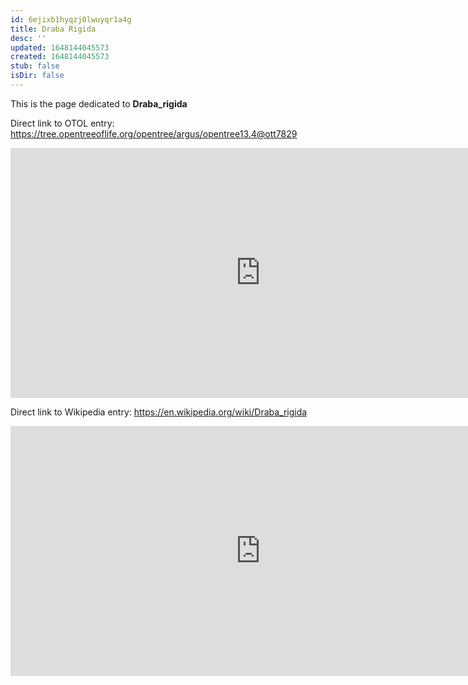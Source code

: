```yaml
---
id: 6ejixb1hyqzj0lwuyqr1a4g
title: Draba Rigida
desc: ''
updated: 1648144045573
created: 1648144045573
stub: false
isDir: false
---
```

This is the page dedicated to **Draba_rigida**


Direct link to OTOL entry: https://tree.opentreeoflife.org/opentree/argus/opentree13.4@ott7829



<html>
    <body>
    <iframe src="https://tree.opentreeoflife.org/opentree/argus/opentree13.4@ott7829"
    width="800" height="400" frameborder="0" allowfullscreen> </iframe>
    </body>
</html>
    


Direct link to Wikipedia entry: https://en.wikipedia.org/wiki/Draba_rigida



<html>
    <body>
    <iframe src="https://en.wikipedia.org/wiki/Draba_rigida"
    width="800" height="400" frameborder="0" allowfullscreen> </iframe>
    </body>
</html>
    
